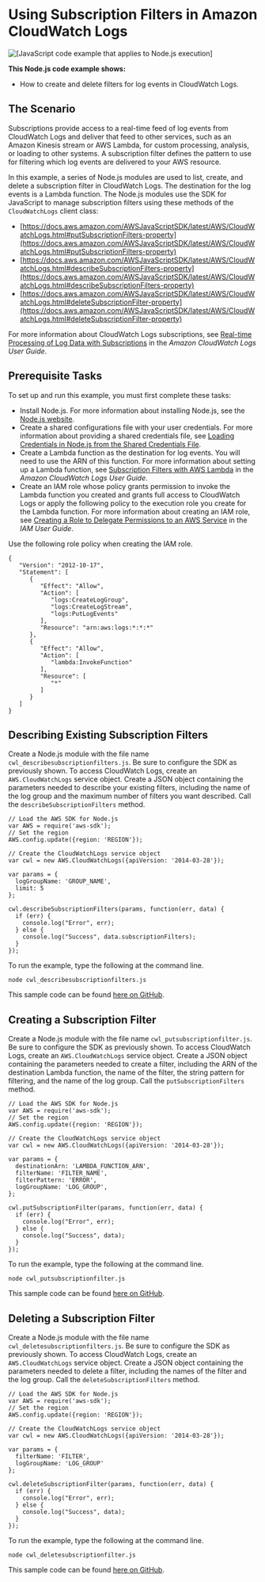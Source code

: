 # Using Subscription Filters in Amazon CloudWatch Logs<a name="cloudwatch-examples-subscriptions"></a>

![\[JavaScript code example that applies to Node.js execution\]](http://docs.aws.amazon.com/sdk-for-javascript/v2/developer-guide/images/nodeicon.png)

**This Node\.js code example shows:**
+ How to create and delete filters for log events in CloudWatch Logs\.

## The Scenario<a name="cloudwatch-examples-subscriptions-scenario"></a>

Subscriptions provide access to a real\-time feed of log events from CloudWatch Logs and deliver that feed to other services, such as an Amazon Kinesis stream or AWS Lambda, for custom processing, analysis, or loading to other systems\. A subscription filter defines the pattern to use for filtering which log events are delivered to your AWS resource\.

In this example, a series of Node\.js modules are used to list, create, and delete a subscription filter in CloudWatch Logs\. The destination for the log events is a Lambda function\. The Node\.js modules use the SDK for JavaScript to manage subscription filters using these methods of the `CloudWatchLogs` client class:
+ [https://docs.aws.amazon.com/AWSJavaScriptSDK/latest/AWS/CloudWatchLogs.html#putSubscriptionFilters-property](https://docs.aws.amazon.com/AWSJavaScriptSDK/latest/AWS/CloudWatchLogs.html#putSubscriptionFilters-property)
+ [https://docs.aws.amazon.com/AWSJavaScriptSDK/latest/AWS/CloudWatchLogs.html#describeSubscriptionFilters-property](https://docs.aws.amazon.com/AWSJavaScriptSDK/latest/AWS/CloudWatchLogs.html#describeSubscriptionFilters-property)
+ [https://docs.aws.amazon.com/AWSJavaScriptSDK/latest/AWS/CloudWatchLogs.html#deleteSubscriptionFilter-property](https://docs.aws.amazon.com/AWSJavaScriptSDK/latest/AWS/CloudWatchLogs.html#deleteSubscriptionFilter-property)

For more information about CloudWatch Logs subscriptions, see [Real\-time Processing of Log Data with Subscriptions](https://docs.aws.amazon.com/AmazonCloudWatch/latest/logs/Subscriptions.html) in the *Amazon CloudWatch Logs User Guide*\.

## Prerequisite Tasks<a name="cloudwatch-examples-subscriptions-prerequisites"></a>

To set up and run this example, you must first complete these tasks:
+ Install Node\.js\. For more information about installing Node\.js, see the [Node\.js website](https://nodejs.org)\.
+ Create a shared configurations file with your user credentials\. For more information about providing a shared credentials file, see [Loading Credentials in Node\.js from the Shared Credentials File](loading-node-credentials-shared.md)\.
+ Create a Lambda function as the destination for log events\. You will need to use the ARN of this function\. For more information about setting up a Lambda function, see [Subscription Filters with AWS Lambda](https://docs.aws.amazon.com/AmazonCloudWatch/latest/logs/SubscriptionFilters.html#LambdaFunctionExample) in the *Amazon CloudWatch Logs User Guide*\.
+ Create an IAM role whose policy grants permission to invoke the Lambda function you created and grants full access to CloudWatch Logs or apply the following policy to the execution role you create for the Lambda function\. For more information about creating an IAM role, see [Creating a Role to Delegate Permissions to an AWS Service](https://docs.aws.amazon.com/IAM/latest/UserGuide/id_roles_create_for-service.html) in the *IAM User Guide*\.

Use the following role policy when creating the IAM role\.

```
{
   "Version": "2012-10-17",
   "Statement": [
      {
         "Effect": "Allow",
         "Action": [
            "logs:CreateLogGroup",
            "logs:CreateLogStream",
            "logs:PutLogEvents"
         ],
         "Resource": "arn:aws:logs:*:*:*"
      },
      {
         "Effect": "Allow",
         "Action": [
            "lambda:InvokeFunction"
         ],
         "Resource": [
            "*"
         ]
      }
   ]
}
```

## Describing Existing Subscription Filters<a name="cloudwatch-examples-subscriptions-describing"></a>

Create a Node\.js module with the file name `cwl_describesubscriptionfilters.js`\. Be sure to configure the SDK as previously shown\. To access CloudWatch Logs, create an `AWS.CloudWatchLogs` service object\. Create a JSON object containing the parameters needed to describe your existing filters, including the name of the log group and the maximum number of filters you want described\. Call the `describeSubscriptionFilters` method\.

```
// Load the AWS SDK for Node.js
var AWS = require('aws-sdk');
// Set the region 
AWS.config.update({region: 'REGION'});

// Create the CloudWatchLogs service object
var cwl = new AWS.CloudWatchLogs({apiVersion: '2014-03-28'});

var params = {
  logGroupName: 'GROUP_NAME',
  limit: 5
};

cwl.describeSubscriptionFilters(params, function(err, data) {
  if (err) {
    console.log("Error", err);
  } else {
    console.log("Success", data.subscriptionFilters);
  }
});
```

To run the example, type the following at the command line\.

```
node cwl_describesubscriptionfilters.js
```

This sample code can be found [here on GitHub](https://github.com/awsdocs/aws-doc-sdk-examples/blob/master/javascript/example_code/cloudwatch/cwl_describesubscriptionfilters.js)\.

## Creating a Subscription Filter<a name="cloudwatch-examples-subscriptions-creating"></a>

Create a Node\.js module with the file name `cwl_putsubscriptionfilter.js`\. Be sure to configure the SDK as previously shown\. To access CloudWatch Logs, create an `AWS.CloudWatchLogs` service object\. Create a JSON object containing the parameters needed to create a filter, including the ARN of the destination Lambda function, the name of the filter, the string pattern for filtering, and the name of the log group\. Call the `putSubscriptionFilters` method\.

```
// Load the AWS SDK for Node.js
var AWS = require('aws-sdk');
// Set the region 
AWS.config.update({region: 'REGION'});

// Create the CloudWatchLogs service object
var cwl = new AWS.CloudWatchLogs({apiVersion: '2014-03-28'});

var params = {
  destinationArn: 'LAMBDA_FUNCTION_ARN',
  filterName: 'FILTER_NAME',
  filterPattern: 'ERROR',
  logGroupName: 'LOG_GROUP',
};

cwl.putSubscriptionFilter(params, function(err, data) {
  if (err) {
    console.log("Error", err);
  } else {
    console.log("Success", data);
  }
});
```

To run the example, type the following at the command line\.

```
node cwl_putsubscriptionfilter.js
```

This sample code can be found [here on GitHub](https://github.com/awsdocs/aws-doc-sdk-examples/blob/master/javascript/example_code/cloudwatch/cwl_putsubscriptionfilter.js)\.

## Deleting a Subscription Filter<a name="cloudwatch-examples-subscriptions-deleting"></a>

Create a Node\.js module with the file name `cwl_deletesubscriptionfilters.js`\. Be sure to configure the SDK as previously shown\. To access CloudWatch Logs, create an `AWS.CloudWatchLogs` service object\. Create a JSON object containing the parameters needed to delete a filter, including the names of the filter and the log group\. Call the `deleteSubscriptionFilters` method\.

```
// Load the AWS SDK for Node.js
var AWS = require('aws-sdk');
// Set the region 
AWS.config.update({region: 'REGION'});

// Create the CloudWatchLogs service object
var cwl = new AWS.CloudWatchLogs({apiVersion: '2014-03-28'});

var params = {
  filterName: 'FILTER',
  logGroupName: 'LOG_GROUP'
};

cwl.deleteSubscriptionFilter(params, function(err, data) {
  if (err) {
    console.log("Error", err);
  } else {
    console.log("Success", data);
  }
});
```

To run the example, type the following at the command line\.

```
node cwl_deletesubscriptionfilter.js
```

This sample code can be found [here on GitHub](https://github.com/awsdocs/aws-doc-sdk-examples/blob/master/javascript/example_code/cloudwatch/cwl_deletesubscriptionfilter.js)\.
